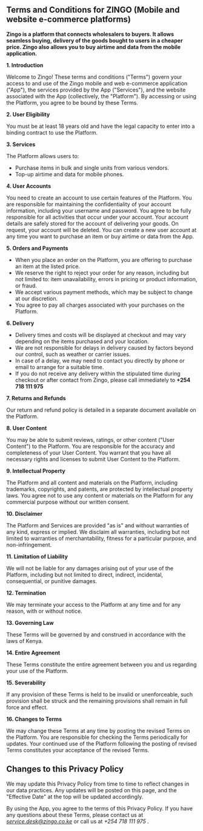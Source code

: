 ## Terms and Conditions for ZINGO (Mobile and website e-commerce platforms)
**Zingo is a platform that connects wholesalers to buyers. It allows seamless buying, delivery of the goods bought to users in a cheaper price. Zingo also allows you to buy airtime and data from the mobile application.**

**1. Introduction**

Welcome to Zingo! These terms and conditions ("Terms") govern your access to and use of the Zingo mobile and web e-commerce application ("App"), the services provided by the App ("Services"), and the website associated with the App (collectively, the "Platform"). By accessing or using the Platform, you agree to be bound by these Terms.

**2. User Eligibility**

You must be at least 18 years old and have the legal capacity to enter into a binding contract to use the Platform. 

**3. Services**

The Platform allows users to:

* Purchase items in bulk and single units from various vendors.
* Top-up airtime and data for mobile phones.

**4. User Accounts**

You need to create an account to use certain features of the Platform. You are responsible for maintaining the confidentiality of your account information, including your username and password. You agree to be fully responsible for all activities that occur under your account.
Your account details are safely stored for the account of delivering your goods.
On request, your account will be deleted. You can create a new user account at any time you want to purchase an item or buy airtime or data from the App.

**5. Orders and Payments**

* When you place an order on the Platform, you are offering to purchase an item at the listed price.
* We reserve the right to reject your order for any reason, including but not limited to: item unavailability, errors in pricing or product information, or fraud.
* We accept various payment methods, which may be subject to change at our discretion. 
* You agree to pay all charges associated with your purchases on the Platform.

**6. Delivery**

* Delivery times and costs will be displayed at checkout and may vary depending on the items purchased and your location.
* We are not responsible for delays in delivery caused by factors beyond our control, such as weather or carrier issues.
* In case of a delay, we may need to  contact you directly by phone or email to arrange for a suitable time.
* If you do not receive any delivery within the stipulated time during checkout or after contact from Zingo, please call immediately to  **+254 718 111 975**

**7. Returns and Refunds**

Our return and refund policy is detailed in a separate document available on the Platform. 

**8. User Content**

You may be able to submit reviews, ratings, or other content ("User Content") to the Platform. You are responsible for the accuracy and completeness of your User Content. You warrant that you have all necessary rights and licenses to submit User Content to the Platform. 

**9. Intellectual Property**

The Platform and all content and materials on the Platform, including trademarks, copyrights, and patents, are protected by intellectual property laws. You agree not to use any content or materials on the Platform for any commercial purpose without our written consent.

**10. Disclaimer**

The Platform and Services are provided "as is" and without warranties of any kind, express or implied. We disclaim all warranties, including but not limited to warranties of merchantability, fitness for a particular purpose, and non-infringement.

**11. Limitation of Liability**

We will not be liable for any damages arising out of your use of the Platform, including but not limited to direct, indirect, incidental, consequential, or punitive damages.

**12. Termination**

We may terminate your access to the Platform at any time and for any reason, with or without notice.

**13. Governing Law**

These Terms will be governed by and construed in accordance with the laws of Kenya.


**14. Entire Agreement**

These Terms constitute the entire agreement between you and us regarding your use of the Platform.

**15. Severability**

If any provision of these Terms is held to be invalid or unenforceable, such provision shall be struck and the remaining provisions shall remain in full force and effect.

**16. Changes to Terms**

We may change these Terms at any time by posting the revised Terms on the Platform. You are responsible for checking the Terms periodically for updates. Your continued use of the Platform following the posting of revised Terms constitutes your acceptance of the revised Terms.

## Changes to this Privacy Policy

We may update this Privacy Policy from time to time to reflect changes in our data practices. Any updates will be posted on this page, and the "Effective Date" at the top will be updated accordingly.

By using the App, you agree to the terms of this Privacy Policy.
If you have any questions about these Terms, please contact us at *service.desk@zingo.co.ke* or call us at *+254 718 111 975* .